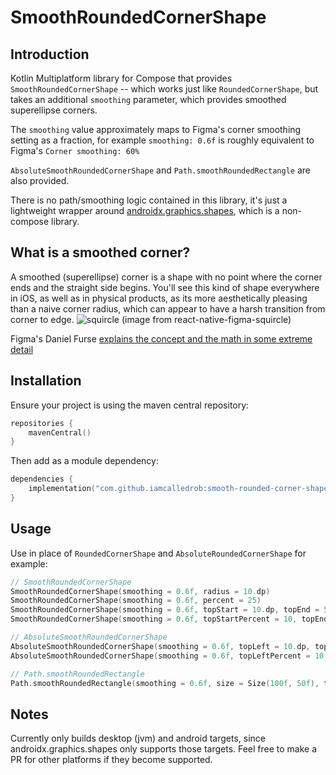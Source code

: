 # SmoothRoundedCornerShape

## Introduction
Kotlin Multiplatform library for Compose that provides `SmoothRoundedCornerShape` -- which works just like
`RoundedCornerShape`, but takes an additional `smoothing` parameter, which provides smoothed superellipse corners.

The `smoothing` value approximately maps to Figma's corner smoothing setting as a fraction, for example
`smoothing: 0.6f` is roughly equivalent to Figma's `Corner smoothing: 60%`

`AbsoluteSmoothRoundedCornerShape` and `Path.smoothRoundedRectangle` are also provided.

There is no path/smoothing logic contained in this library, it's just a lightweight wrapper around
[androidx.graphics.shapes](https://developer.android.com/reference/kotlin/androidx/graphics/shapes/package-summary), which is a non-compose library.

## What is a smoothed corner?
A smoothed (superellipse) corner is a shape with no point where the corner ends and the straight side begins.
You'll see this kind of shape everywhere in iOS, as well as in physical products, as its more aesthetically
pleasing than a naive corner radius, which can appear to have a harsh transition from corner to edge.
![squircle](https://raw.githubusercontent.com/phamfoo/react-native-figma-squircle/b0c25e42c3d1f9e776ce3e315b8e33f7438ff803/demo.png)
(image from react-native-figma-squircle)

Figma's Daniel Furse [explains the concept and the math in some extreme detail](https://www.figma.com/blog/desperately-seeking-squircles/)



## Installation
Ensure your project is using the maven central repository:
```kotlin
repositories {
    mavenCentral()
}
```

Then add as a module dependency:
```kotlin
dependencies {
    implementation("com.github.iamcalledrob:smooth-rounded-corner-shape:1.0.4")
}
```

## Usage
Use in place of `RoundedCornerShape` and `AbsoluteRoundedCornerShape` for example:
```kotlin
// SmoothRoundedCornerShape
SmoothRoundedCornerShape(smoothing = 0.6f, radius = 10.dp)
SmoothRoundedCornerShape(smoothing = 0.6f, percent = 25)
SmoothRoundedCornerShape(smoothing = 0.6f, topStart = 10.dp, topEnd = 5.dp, bottomEnd = 0.dp, bottomStart = 20.dp)
SmoothRoundedCornerShape(smoothing = 0.6f, topStartPercent = 10, topEndPercent = 5, bottomEndPercent = 0, bottomStartPercent = 20)

// AbsoluteSmoothRoundedCornerShape
AbsoluteSmoothRoundedCornerShape(smoothing = 0.6f, topLeft = 10.dp, topRight = 5.dp, bottomRight = 0.dp, bottomLeft = 20.dp)
AbsoluteSmoothRoundedCornerShape(smoothing = 0.6f, topLeftPercent = 10, topRightPercent = 5, bottomRightPercent = 0, bottomLeftPercent = 20)

// Path.smoothRoundedRectangle
Path.smoothRoundedRectangle(smoothing = 0.6f, size = Size(100f, 50f), topLeft = 10f, topRight = 5f, bottomRight = 0f, bottomLeft = 20f)
```


## Notes
Currently only builds desktop (jvm) and android targets, since androidx.graphics.shapes only supports those targets.
Feel free to make a PR for other platforms if they become supported.
